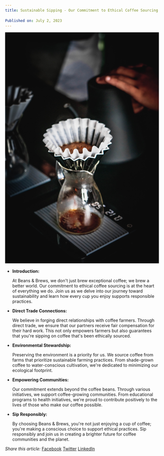 ```yaml
---
title: Sustainable Sipping - Our Commitment to Ethical Coffee Sourcing

Published on: July 2, 2023
---
```


![Brewing Coffee](../public/images/brewcoffee.jpg)

- **Introduction:**

    At Beans & Brews, we don't just brew exceptional coffee; we brew a better world. Our commitment to ethical coffee sourcing is at the heart of everything we do. Join us as we delve into our journey toward sustainability and learn how every cup you enjoy supports responsible practices.

- **Direct Trade Connections:**

    We believe in forging direct relationships with coffee farmers. Through direct trade, we ensure that our partners receive fair compensation for their hard work. This not only empowers farmers but also guarantees that you're sipping on coffee that's been ethically sourced.

- **Environmental Stewardship:**

    Preserving the environment is a priority for us. We source coffee from farms that prioritize sustainable farming practices. From shade-grown coffee to water-conscious cultivation, we're dedicated to minimizing our ecological footprint.

- **Empowering Communities:**

    Our commitment extends beyond the coffee beans. Through various initiatives, we support coffee-growing communities. From educational programs to health initiatives, we're proud to contribute positively to the lives of those who make our coffee possible.

- **Sip Responsibly:**

    By choosing Beans & Brews, you're not just enjoying a cup of coffee; you're making a conscious choice to support ethical practices. Sip responsibly and join us in creating a brighter future for coffee communities and the planet.

*Share this article:*
[Facebook](https://www.facebook.com/share?url=article-url)
[Twitter](https://twitter.com/share?url=article-url)
[LinkedIn](https://www.linkedin.com/shareArticle?url=article-url)

